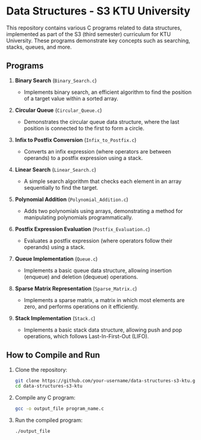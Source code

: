 # Data Structures - S3 KTU University

This repository contains various C programs related to data structures, implemented as part of the S3 (third semester) curriculum for KTU University. These programs demonstrate key concepts such as searching, stacks, queues, and more.

## Programs

1. **Binary Search** (`Binary_Search.c`)
   - Implements binary search, an efficient algorithm to find the position of a target value within a sorted array.
   
2. **Circular Queue** (`Circular_Queue.c`)
   - Demonstrates the circular queue data structure, where the last position is connected to the first to form a circle.

3. **Infix to Postfix Conversion** (`Infix_to_Postfix.c`)
   - Converts an infix expression (where operators are between operands) to a postfix expression using a stack.

4. **Linear Search** (`Linear_Search.c`)
   - A simple search algorithm that checks each element in an array sequentially to find the target.

5. **Polynomial Addition** (`Polynomial_Addition.c`)
   - Adds two polynomials using arrays, demonstrating a method for manipulating polynomials programmatically.

6. **Postfix Expression Evaluation** (`Postfix_Evaluation.c`)
   - Evaluates a postfix expression (where operators follow their operands) using a stack.

7. **Queue Implementation** (`Queue.c`)
   - Implements a basic queue data structure, allowing insertion (enqueue) and deletion (dequeue) operations.

8. **Sparse Matrix Representation** (`Sparse_Matrix.c`)
   - Implements a sparse matrix, a matrix in which most elements are zero, and performs operations on it efficiently.

9. **Stack Implementation** (`Stack.c`)
   - Implements a basic stack data structure, allowing push and pop operations, which follows Last-In-First-Out (LIFO).

## How to Compile and Run

1. Clone the repository:
   ```bash
   git clone https://github.com/your-username/data-structures-s3-ktu.git
   cd data-structures-s3-ktu
2. Compile any C program:
   ```bash
   gcc -o output_file program_name.c
3. Run the compiled program:
   ```bash
   ./output_file
